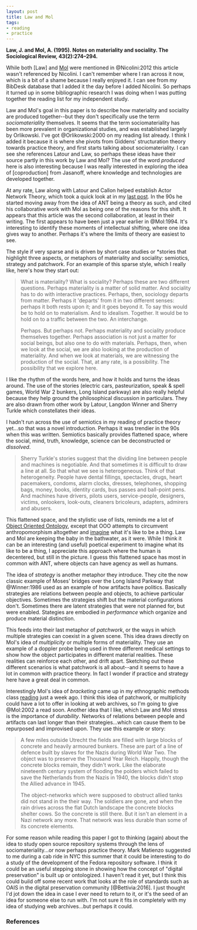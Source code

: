 ```yaml
---
layout: post
title: Law and Mol
tags:
- reading
- practice
---
```


**Law, J. and Mol, A. (1995). Notes on materiality and sociality. The
Sociological Review, 43(2):274–294.**

While both [Law] and [Mol] were mentioned in @Nicolini:2012 this article wasn't
referenced by Nicolini. I can't remember where I ran across it now, which is a
bit of a shame because I really enjoyed it. I can see from my BibDesk database
that I added it the day before I added Nicolini. So perhaps it turned up in some
bibliographic research I was doing when I was putting together the reading list
for my independent study.

Law and Mol's goal in this paper is to describe how materiality and sociality
are produced together--but they don't specifically use the term
*sociomateriality* themselves.  It seems that the term sociomateriality has been
more prevalent in organizational studies, and was established largely by
Orlikowski. I've got @Orlikowski:2000 on my reading list already. I think I
added it because it is where she pivots from Giddens' structuration theory
towards practice theory, and first starts talking about sociomateriality. I can
see she references Latour and Law, so perhaps these ideas have their source
partly in this work by Law and Mol? The use of the word *produced* here is also
interesting because I was really interested in exploring the idea of
[coproduction] from Jasanoff, where knowledge and technologies are developed
together.

At any rate, Law along with Latour and Callon helped establish Actor Network
Theory, which took a quick look at in my [last post]. In the 90s he started
moving away from the idea of ANT being a theory as such, and cited his
collaborative work with Mol as being one of the reasons for this shift. It
appears that this article was the second collaboration, at least in their
writing. The first appears to have been just a year earlier in @Mol:1994. It's
interesting to identify these moments of intellectual shifting, where one idea
gives way to another. Perhaps it's where the limits of theory are easiest to
see.

The style if very sparse and is driven by short case studies or *stories that
highlight three aspects, or metaphors of materiality and sociality: semiotics,
strategy and patchwork. For an example of this sparse style, which I really
like, here's how they start out:

> What is materiality? What is sociality? Perhaps these are two different
> questions. Perhaps materiality is a matter of solid matter. And sociality has
> to do with interactive practices. Perhaps, then, sociology departs from
> matter. Perhaps it 'departs' from it in two different senses: perhaps it both
> rests upon it; and it goes beyond it. To say this would be to hold on to
> materialism. And to idealism. Together. It would be to hold on to a traffic
> between the two. An interchange.
>
> Perhaps. But perhaps not. Perhaps materiality and sociality produce themselves
> together. Perhaps association is not just a matter for social beings, but also
> one to do with materials. Perhaps, then, when we look at the social, we are
> also looking at the production of materiality. And when we look at materials,
> we are witnessing the production of the social. That, at any rate, is a
> possibility. The possibility that we explore here.

I like the rhythm of the words here, and how it holds and turns the ideas
around. The use of the stories (electric cars, pasteurization, speak & spell
games, World War 2 bunkers, Long Island parkway) are also really helpful because
they help ground the philosophical discussion in particulars. They are also
drawn from other work by Latour, Langdon Winner and Sherry Turkle which
constellates their ideas.

I hadn't run across the use of semiotics in my reading of practice theory
yet...so that was a novel introduction. Perhaps it was trendier in the 90s when
this was written. Semiotics basically provides flattened space, where the
social, mind, truth, knowledge, science can be deconstructed or *dissolved*. 

> Sherry Turkle's stories suggest that the dividing line between people and 
> machines is negotiable. And that sometimes it is difficult to draw a line 
> at all. So that what we see is heterogeneous. Think of that heterogeneity.
> People have dental fillings, spectacles, drugs, heart pacemakers, condoms,
> alarm clocks, dresses, telephones, shopping bags, money, books, identity
> cards, bus passes and ball-point pens. And machines have drivers, pilots
> users, service-people, designers, victims, onlookers, look-outs, cleaners
> bricoleurs, adapters, admirers and abusers.

This flattened space, and the stylistic use of lists, reminds me a lot of
[Object Oriented Ontology], except that OOO attempts to circumvent
anthropomorphism altogether and [imagine] what it's like to be a thing. Law and
Mol are keeping the baby in the bathwater, as it were. While I think it can be
an interesting (and useful) poetical experiment to imagine what its like to be a
thing, I appreciate this approach where the human is decentered, but still in
the picture. I guess this flattened space has most in common with ANT, where
objects can have agency as well as humans.

The idea of *strategy* is another metaphor they introduce. They cite the now
classic example of Moses' bridges over the Long Island Parkway that @Winner:1986
used as an example of how artifacts have politics. Basically strategies are
relations between people and objects, to achieve particular objectives.
Sometimes the strategies shift but the material configurations don't. Sometimes
there are latent strategies that were not planned for, but were enabled.
Stategies are embodied in *performance* which organize and produce material
distinction.

This feeds into their last metaphor of *patchwork*, or the ways in which
multiple strategies can coexist in a given scene. This idea draws directly on
Mol's idea of *multiplicity* or multiple forms of materiality. They use an
example of a doppler probe being used in three different medical settings to
show how the object participates in different material realities. These
realities can reinforce each other, and drift apart. Sketching out these
different scenarios is what patchwork is all about--and it seems to have a lot
in common with practice theory. In fact I wonder if practice and strategy here
have a great deal in common.

Interestingly Mol's idea of *bracketing* came up in my ethnographic methods
class [reading] just a week ago. I think this idea of patchwork, or multiplicity
could have a lot to offer in looking at web archives, so I'm going to give
@Mol:2002 a read soon. Another idea that I like, which Law and Mol stress is the
importance of *durability*. Networks of relations between people and artifacts
can last longer than their strategies...which can cause them to be repurposed
and improvised upon. They use this example or story:

> A few miles outside Utrecht the fields are filled with large blocks of 
> concrete and heavily armoured bunkers. These are part of a line of defence
> built by slaves for the Nazis during World War Two. The object was to 
> preserve the Thousand Year Reich. Happily, though the concrete blocks 
> remain, they didn't work. Like the elaborate nineteenth century system of
> flooding the polders which failed to save the Netherlands from the Nazis in 
> 1940, the blocks didn't stop the Allied advance in 1945.
>
> The object-networks which were supposed to obstruct allied tanks did not
> stand in the their way. The soldiers are gone, and when the rain drives
> across the flat Dutch landscape the concrete blocks shelter cows. So
> the concrete is still there. But it isn't an element in a Nazi network
> any more. That network was less durable than some of its concrete elements.

For some reason while reading this paper I got to thinking (again) about the
idea to study open source repository systems through the lens of
sociomateriality...or now perhaps practice theory. Mark Matienzo suggested to me
during a cab ride in NYC this summer that it could be interesting to do a study
of the development of the Fedora repository software. I think it could be an
useful stepping stone in showing how the concept of "digital preservation" is
built up or ontologized. I haven't read it yet, but I think this could build off
some recent work that looks at the role of standards such as OAIS in the digital
preservation community [@Bettivia:2016]. I just thought I'd jot down the idea in
case I ever need to return to it, or it's the seed of an idea for someone else
to run with. I'm not sure it fits in completely with my idea of studying web
archives...but perhaps it could.

### References

[Mol]: https://en.wikipedia.org/wiki/Annemarie_Mol
[last post]: http://inkdroid.org/2016/10/17/ant/ 
[imagine]: http://inkdroid.org/2013/06/20/tiny-alien-phenomenology-review/
[Object Oriented Ontology]: https://en.wikipedia.org/wiki/Object-oriented_ontology
[reading]: http://inkdroid.org/2016/10/12/improvising-medicine/
